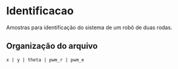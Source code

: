 # Identificacao
Amostras para identificação do sistema de um robô de duas rodas.

## Organização do arquivo
```
x | y | theta | pwm_r | pwm_e
```
